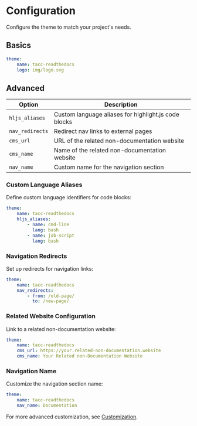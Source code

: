 # Configuration

Configure the theme to match your project's needs.

## Basics

```yaml
theme:
    name: tacc-readthedocs
    logo: img/logo.svg
```

## Advanced

| Option | Description |
|--------|-------------|
| `hljs_aliases` | Custom language aliases for highlight.js code blocks |
| `nav_redirects` | Redirect nav links to external pages |
| `cms_url` | URL of the related non-documentation website |
| `cms_name` | Name of the related non-documentation website |
| `nav_name` | Custom name for the navigation section |

### Custom Language Aliases

Define custom language identifiers for code blocks:

```yaml
theme:
    name: tacc-readthedocs
    hljs_aliases:
        - name: cmd-line
          lang: bash
        - name: job-script
          lang: bash
```

### Navigation Redirects

Set up redirects for navigation links:

```yaml
theme:
    name: tacc-readthedocs
    nav_redirects:
        - from: /old-page/
          to: /new-page/
```

### Related Website Configuration

Link to a related non-documentation website:

```yaml
theme:
    name: tacc-readthedocs
    cms_url: https://your.related-non-documentation.website
    cms_name: Your Related non-Documentation Website
```

### Navigation Name

Customize the navigation section name:

```yaml
theme:
    name: tacc-readthedocs
    nav_name: Documentation
```

For more advanced customization, see [Customization](customization.md).

